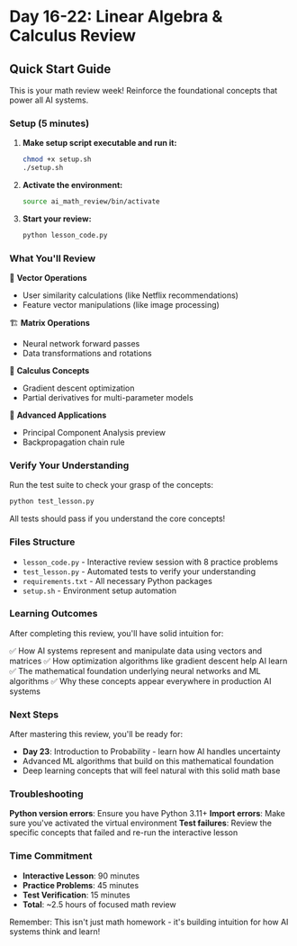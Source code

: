 # Day 16-22: Linear Algebra & Calculus Review

## Quick Start Guide

This is your math review week! Reinforce the foundational concepts that power all AI systems.

### Setup (5 minutes)

1. **Make setup script executable and run it:**
   ```bash
   chmod +x setup.sh
   ./setup.sh
   ```

2. **Activate the environment:**
   ```bash
   source ai_math_review/bin/activate
   ```

3. **Start your review:**
   ```bash
   python lesson_code.py
   ```

### What You'll Review

🔢 **Vector Operations**
- User similarity calculations (like Netflix recommendations)
- Feature vector manipulations (like image processing)

🏗️ **Matrix Operations** 
- Neural network forward passes
- Data transformations and rotations

📐 **Calculus Concepts**
- Gradient descent optimization
- Partial derivatives for multi-parameter models

🚀 **Advanced Applications**
- Principal Component Analysis preview
- Backpropagation chain rule

### Verify Your Understanding

Run the test suite to check your grasp of the concepts:

```bash
python test_lesson.py
```

All tests should pass if you understand the core concepts!

### Files Structure

- `lesson_code.py` - Interactive review session with 8 practice problems
- `test_lesson.py` - Automated tests to verify your understanding  
- `requirements.txt` - All necessary Python packages
- `setup.sh` - Environment setup automation

### Learning Outcomes

After completing this review, you'll have solid intuition for:

✅ How AI systems represent and manipulate data using vectors and matrices
✅ How optimization algorithms like gradient descent help AI learn
✅ The mathematical foundation underlying neural networks and ML algorithms
✅ Why these concepts appear everywhere in production AI systems

### Next Steps

After mastering this review, you'll be ready for:
- **Day 23**: Introduction to Probability - learn how AI handles uncertainty
- Advanced ML algorithms that build on this mathematical foundation
- Deep learning concepts that will feel natural with this solid math base

### Troubleshooting

**Python version errors**: Ensure you have Python 3.11+
**Import errors**: Make sure you've activated the virtual environment
**Test failures**: Review the specific concepts that failed and re-run the interactive lesson

### Time Commitment

- **Interactive Lesson**: 90 minutes
- **Practice Problems**: 45 minutes  
- **Test Verification**: 15 minutes
- **Total**: ~2.5 hours of focused math review

Remember: This isn't just math homework - it's building intuition for how AI systems think and learn!
